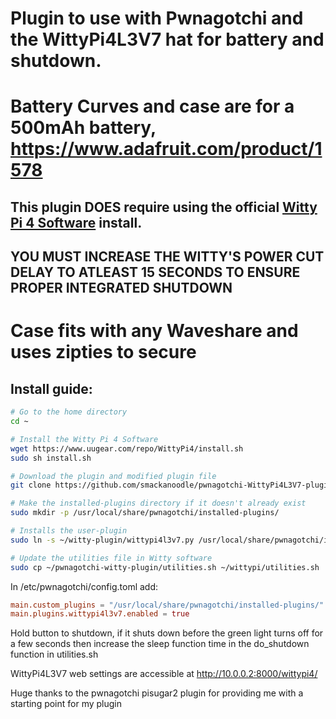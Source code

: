# Plugin to use with Pwnagotchi and the WittyPi4L3V7 hat for battery and shutdown.
# Battery Curves and case are for a 500mAh battery, https://www.adafruit.com/product/1578

## This plugin DOES require using the official [Witty Pi 4 Software](https://github.com/uugear/Witty-Pi-4) install. 
## YOU MUST INCREASE THE WITTY'S POWER CUT DELAY TO ATLEAST 15 SECONDS TO ENSURE PROPER INTEGRATED SHUTDOWN

# Case fits with any Waveshare and uses zipties to secure

## Install guide:

```bash
# Go to the home directory
cd ~

# Install the Witty Pi 4 Software
wget https://www.uugear.com/repo/WittyPi4/install.sh
sudo sh install.sh

# Download the plugin and modified plugin file
git clone https://github.com/smackanoodle/pwnagotchi-WittyPi4L3V7-plugin/witty-plugin.git

# Make the installed-plugins directory if it doesn't already exist
sudo mkdir -p /usr/local/share/pwnagotchi/installed-plugins/

# Installs the user-plugin
sudo ln -s ~/witty-plugin/wittypi4l3v7.py /usr/local/share/pwnagotchi/installed-plugins/wittypi4l3v7.py

# Update the utilities file in Witty software
sudo cp ~/pwnagotchi-witty-plugin/utilities.sh ~/wittypi/utilities.sh

```


In /etc/pwnagotchi/config.toml add:
```toml
main.custom_plugins = "/usr/local/share/pwnagotchi/installed-plugins/"
main.plugins.wittypi4l3v7.enabled = true
```

Hold button to shutdown, if it shuts down before the green light turns off for a few seconds then increase the sleep function time in the do_shutdown function in utilities.sh

WittyPi4L3V7 web settings are accessible at http://10.0.0.2:8000/wittypi4/

Huge thanks to the pwnagotchi pisugar2 plugin for providing me with a starting point for my plugin


